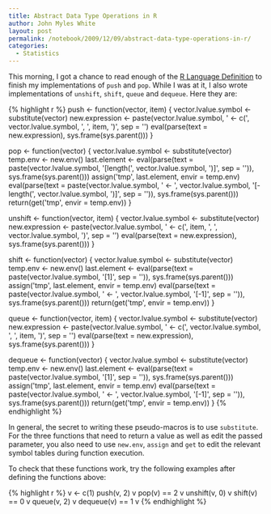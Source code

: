 ```yaml
---
title: Abstract Data Type Operations in R
author: John Myles White
layout: post
permalink: /notebook/2009/12/09/abstract-data-type-operations-in-r/
categories:
  - Statistics
---
```


This morning, I got a chance to read enough of the [R Language Definition](http://cran.r-project.org/doc/manuals/R-lang.pdf) to finish my implementations of `push` and `pop`. While I was at it, I also wrote implementations of `unshift`, `shift`, `queue` and `dequeue`. Here they are:

{% highlight r %}
push <- function(vector, item)
{
  vector.lvalue.symbol <- substitute(vector)
  new.expression <- paste(vector.lvalue.symbol,
                          ' <- c(', vector.lvalue.symbol, ', ', item, ')',
                          sep = '')
  eval(parse(text = new.expression),
       sys.frame(sys.parent()))
}

pop <- function(vector)
{
  vector.lvalue.symbol <- substitute(vector)
  temp.env <- new.env()
  last.element <- eval(parse(text = paste(vector.lvalue.symbol,
                                          '[length(', vector.lvalue.symbol, ')]',
                                          sep = '')),
                       sys.frame(sys.parent()))
  assign('tmp', last.element, envir = temp.env)
  eval(parse(text = paste(vector.lvalue.symbol,
                          ' <- ', vector.lvalue.symbol,
                          '[-length(', vector.lvalue.symbol, ')]',
                          sep = '')),
       sys.frame(sys.parent()))
  return(get('tmp', envir = temp.env))
}

unshift <- function(vector, item)
{
  vector.lvalue.symbol <- substitute(vector)
  new.expression <- paste(vector.lvalue.symbol,
                          ' <- c(', item, ', ', vector.lvalue.symbol, ')',
                          sep = '')
  eval(parse(text = new.expression), sys.frame(sys.parent()))
}

shift <- function(vector)
{
  vector.lvalue.symbol <- substitute(vector)
  temp.env <- new.env()
  last.element <- eval(parse(text = paste(vector.lvalue.symbol,
                                          '[1]',
                                          sep = '')),
                       sys.frame(sys.parent()))
  assign('tmp', last.element, envir = temp.env)
  eval(parse(text = paste(vector.lvalue.symbol,
                          ' <- ', vector.lvalue.symbol,
                          '[-1]',
                          sep = '')),
       sys.frame(sys.parent()))
  return(get('tmp', envir = temp.env))
}

queue <- function(vector, item)
{
  vector.lvalue.symbol <- substitute(vector)
  new.expression <- paste(vector.lvalue.symbol,
                          ' <- c(', vector.lvalue.symbol, ', ', item, ')',
                          sep = '')
  eval(parse(text = new.expression), sys.frame(sys.parent()))
}

dequeue <- function(vector)
{
  vector.lvalue.symbol <- substitute(vector)
  temp.env <- new.env()
  last.element <- eval(parse(text = paste(vector.lvalue.symbol,
                                          '[1]',
                                          sep = '')),
                       sys.frame(sys.parent()))
  assign('tmp', last.element, envir = temp.env)
  eval(parse(text = paste(vector.lvalue.symbol,
                          ' <- ', vector.lvalue.symbol,
                          '[-1]',
                          sep = '')),
       sys.frame(sys.parent()))
  return(get('tmp', envir = temp.env))
}
{% endhighlight %}

In general, the secret to writing these pseudo-macros is to use `substitute`. For the three functions that need to return a value as well as edit the passed parameter, you also need to use `new.env`, `assign` and `get` to edit the relevant symbol tables during function execution.

To check that these functions work, try the following examples after defining the functions above:

{% highlight r %}
v <- c(1)
push(v, 2)
v
pop(v) == 2
v
unshift(v, 0)
v
shift(v) == 0
v
queue(v, 2)
v
dequeue(v) == 1
v
{% endhighlight %}
